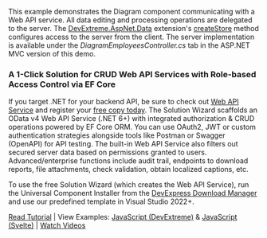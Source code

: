 This example demonstrates the Diagram component communicating with a Web API service. All data editing and processing operations are delegated to the server. The <a href="https://github.com/DevExpress/DevExtreme.AspNet.Data#devextreme-aspnet-data" target="_blank">DevExtreme.AspNet.Data</a> extension's <a href="https://github.com/DevExpress/DevExtreme.AspNet.Data/blob/master/docs/client-side-with-jquery.md#api-reference" target="_blank">createStore</a> method configures access to the server from the client. The server implementation is available under the _DiagramEmployeesController.cs_ tab in the ASP.NET MVC version of this demo.
<!--split-->

### A 1-Click Solution for CRUD Web API Services with Role-based Access Control via EF Core

If you target .NET for your backend API, be sure to check out [Web API Service](https://docs.devexpress.com/eXpressAppFramework/403394/backend-web-api-service?utm_source=js.devexpress.com&utm_medium=referral&utm_campaign=xaf&utm_content=data-layer-odatastore) and register your [free copy today](https://www.devexpress.com/security-api-free?utm_source=js.devexpress.com&utm_medium=referral&utm_campaign=xaf&utm_content=data-layer-odatastore). The Solution Wizard scaffolds an OData v4 Web API Service (.NET 6+) with integrated authorization & CRUD operations powered by EF Core ORM. You can use OAuth2, JWT or custom authentication strategies alongside tools like Postman or Swagger (OpenAPI) for API testing.
The built-in Web API Service also filters out secured server data based on permissions granted to users. Advanced/enterprise functions include audit trail, endpoints to download reports, file attachments, check validation, obtain localized captions, etc.

To use the free Solution Wizard (which creates the Web API Service), run the Universal Component Installer from the [DevExpress Download Manager](https://www.devexpress.com/ClientCenter/DownloadManager/?utm_source=js.devexpress.com&utm_medium=referral&utm_campaign=xaf&utm_content=data-layer-odatastore) and use our predefined template in Visual Studio 2022+.

[Read Tutorial](https://docs.devexpress.com/eXpressAppFramework/404449/backend-web-api-service/get-started-with-web-api-service) | View Examples: [JavaScript (DevExtreme)](https://go.devexpress.com/XAF_Security_NonXAF_DevExtreme_OData.aspx) & [JavaScript (Svelte)](https://github.com/oliversturm/demo-dx-webapi-js/tree/stage-6) | [Watch Videos](https://www.youtube.com/watch?v=T7y4gwc1n4w&list=PL8h4jt35t1wiM1IOux04-8DiofuMEB33G)